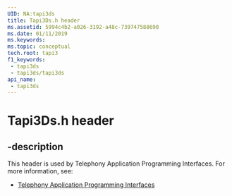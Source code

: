 ```yaml
---
UID: NA:tapi3ds
title: Tapi3Ds.h header
ms.assetid: 5994c4b2-a026-3192-a48c-739747588690
ms.date: 01/11/2019
ms.keywords: 
ms.topic: conceptual
tech.root: tapi3
f1_keywords:
 - tapi3ds
 - tapi3ds/tapi3ds
api_name:
 - tapi3ds
---
```


# Tapi3Ds.h header


## -description

This header is used by Telephony Application Programming Interfaces. For more information, see:

- [Telephony Application Programming Interfaces](../_tapi3/index.md)

